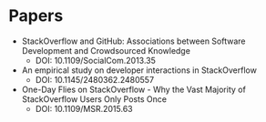 # Papers



- StackOverflow and GitHub: Associations between Software Development and Crowdsourced Knowledge
	- DOI: 10.1109/SocialCom.2013.35
- An empirical study on developer interactions in StackOverflow
	- DOI: 10.1145/2480362.2480557
- One-Day Flies on StackOverflow - Why the Vast Majority of StackOverflow Users Only Posts Once
	- DOI: 10.1109/MSR.2015.63

